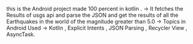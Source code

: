 this is the Android project made 100 percent in kotlin .
->  It fetches the Results of usgs api and parse the JSON and get the results of all the Earthquakes in the world of the magnitude greater than 5.0
->  Topics in Android Used -> Kotlin , Explicit Intents , JSON Parsing , Recycler View , AsyncTask. 

